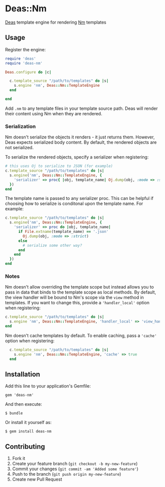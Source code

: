 # Deas::Nm

[Deas](https://github.com/redding/deas) template engine for rendering [Nm](https://github.com/redding/nm) templates

## Usage

Register the engine:

```ruby
require 'deas'
require 'deas-nm'

Deas.configure do |c|

  c.template_source "/path/to/templates" do |s|
    s.engine 'nm', Deas::Nm::TemplateEngine
  end

end
```

Add `.nm` to any template files in your template source path.  Deas will render their content using Nm when they are rendered.

### Serialization

Nm doesn't serialize the objects it renders - it just returns them.  However, Deas expects serialized body content.  By default, the rendered objects are not serialized.

To serialize the rendered objects, specify a serializer when registering:

```ruby
# this uses Oj to serialize to JSON (for example)
c.template_source "/path/to/templates" do |s|
  s.engine('nm', Deas::Nm::TemplateEngine, {
    'serializer' => proc{ |obj, template_name| Oj.dump(obj, :mode => :strict) }
  })
end
```

The template name is passed to any serializer proc.  This can be helpful if choosing how to serialize is conditonal upon the template name.  For example:

```ruby
c.template_source "/path/to/templates" do |s|
  s.engine('nm', Deas::Nm::TemplateEngine, {
    'serializer' => proc do |obj, template_name|
      if File.extname(template_name) == '.json'
        Oj.dump(obj, :mode => :strict)
      else
        # serialize some other way?
      end
    end
  })
end
```

### Notes

Nm doesn't allow overriding the template scope but instead allows you to pass in data that binds to the template scope as local methods.  By default, the view handler will be bound to Nm's scope via the `view` method in templates.  If you want to change this, provide a `'handler_local'` option when registering:

```ruby
c.template_source "/path/to/templates" do |s|
  s.engine 'nm', Deas::Nm::TemplateEngine, 'handler_local' => 'view_handler'
end
```

Nm doesn't cache templates by default.  To enable caching, pass a `'cache'` option when registering:

```ruby
  c.template_source "/path/to/templates" do |s|
    s.engine 'nm', Deas::Nm::TemplateEngine, 'cache' => true
  end
```

## Installation

Add this line to your application's Gemfile:

    gem 'deas-nm'

And then execute:

    $ bundle

Or install it yourself as:

    $ gem install deas-nm

## Contributing

1. Fork it
2. Create your feature branch (`git checkout -b my-new-feature`)
3. Commit your changes (`git commit -am 'Added some feature'`)
4. Push to the branch (`git push origin my-new-feature`)
5. Create new Pull Request
